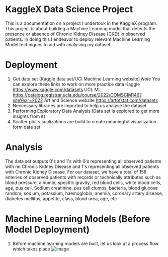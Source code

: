 # KaggleX Data Science Project

This is a documentation on a project I undertook in the KaggleX program. 
This project is about building a Machine Learning model that detects the presence or absence of Chronic Kidney Disease (CKD) in observed patients.
In doing this I endeavor to deploy relevant Machine Learning Model techniques to aid with analysing my dataset.

# Deployment #
1. Get data set (Kaggle data set/UCI Machine Learning website)
  *Note* You can explore these links to work on more practice data
   Kaggle https://www.kaggle.com/datasets
   UCL ML https://catalog.registrar.ucla.edu/course/2022/COMSCIM146?siteYear=2022
   Art and Science website https://artofstat.com/datasets
2. Neccessary libraries are imported to help us analyse the dataset
3. Performing Exploratory Data Analysis (Data set is explored to get more insights from it)
4. Scatter plot visualizations are build to create meaningful visualization form data set

# Analysis
The data set outputs 0's and 1's with 0's representing all observed patients with no Chronic Kidney Disease and 1's representing all observed patients with Chronic Kidney Disease. 
For our dataset, we have a total of 158 enteries of observed patients with records or technically attributes such as blood pressure, albumin, specific gravity, red blood cells, white blood cells, age, pus cell, Sodium creatinine, pus cell clumps, bacteria, blood glucose random, sodium, potassium, haemoglobin, anemia, coronary artery disease, diabetes mellitus, appetite, class, blood urea, age, etc

# Machine Learning Models (Before Model Deployment)
1. Before machine learning models are built, let us look at a process flow which takes place
![image](https://github.com/martfem13/KaggleX_Data-Science_Project/assets/94946814/c1594440-e459-47b4-9ae5-d566925bafca)





